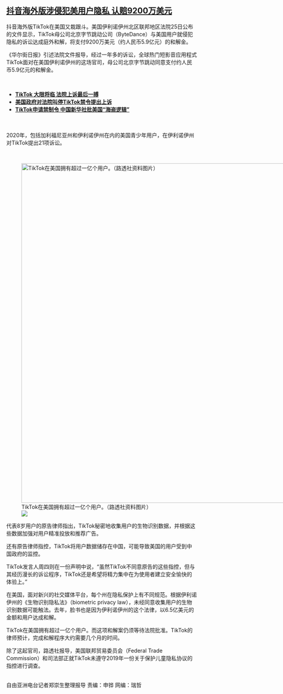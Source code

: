 <!--1614359820000-->
[抖音海外版涉侵犯美用户隐私   认赔9200万美元](https://www.rfa.org/mandarin/yataibaodao/junshiwaijiao/rc-02262021121449.html)
------

<p>抖音海外版TikTok在美国又栽跟斗。美国伊利诺伊州北区联邦地区法院25日公布的文件显示，TikTok母公司北京字节跳动公司（ByteDance）与美国用户就侵犯隐私的诉讼达成庭外和解，将支付9200万美元（约人民币5.9亿元）的和解金。</p><p>《华尔街日报》引述法院文件报导，经过一年多的诉讼，全球热门短影音应用程式TikTok面对在美国伊利诺伊州的这场官司，母公司北京字节跳动同意支付约人民币5.9亿元的和解金。</p><p><br/></p><ul><li><strong><a href="https://www.rfa.org/mandarin/yataibaodao/jingmao/cm-11112020111211.html">TikTok 大限将临 法院上诉最后一搏</a></strong></li><li><strong><a class="external-link" href="http://www.rfa.org/mandarin/Xinwen/6-10092020125544.html">美国政府对法院叫停TikTok禁令提出上诉</a></strong></li><li><b><a class="external-link" href="http://www.rfa.org/mandarin/yataibaodao/meiti/xx-09242020160935.html"><strong>TikTok申请禁制令 中国新华社批美国“海盗逻辑”</strong></a></b></li></ul><p><br/><br/>2020年，包括加利福尼亚州和伊利诺伊州在内的美国青少年用户，在伊利诺伊州对TikTok提出21项诉讼。</p><p><br/></p><p><figure class="image-richtext image-inline captioned" style="width:1500px;"><img alt="TikTok在美国拥有超过一亿个用户。（路透社资料图片）" height="898" src="https://www.rfa.org/mandarin/yataibaodao/junshiwaijiao/rc-02262021121449.html/2020-09-18t144939z_1543869592_rc221j9bgmjt_rtrmadp_3_usa-tiktok.jpg/@@images/2c524461-8a8f-460a-9596-0ac4d9b00431.jpeg" title="2020-09-18T144939Z_1543869592_RC221J9BGMJT_RTRMADP_3_USA-TIKTOK.jpg" width="1500"/><figcaption class="image-caption">TikTok在美国拥有超过一亿个用户。（路透社资料图片）</figcaption><small></small><div id="zoomattribute"><a data-caption="TikTok在美国拥有超过一亿个用户。（路透社资料图片）" data-fancybox="" href="https://www.rfa.org/mandarin/yataibaodao/junshiwaijiao/rc-02262021121449.html/2020-09-18t144939z_1543869592_rc221j9bgmjt_rtrmadp_3_usa-tiktok.jpg" id="single_image" title="TikTok在美国拥有超过一亿个用户。（路透社资料图片）"><img src="/++plone++rfa-resources/img/icon-zoom.png"/></a></div></figure></p><p>代表8岁用户的原告律师指出，TikTok秘密地收集用户的生物识别数据，并根据这些数据加强对用户精准投放和推荐广告。</p><p>还有原告律师指控，TikTok将用户数据储存在中国，可能导致美国的用户受到中国政府的监控。</p><p>TikTok发言人周四则在一份声明中说，“虽然TikTok不同意原告的这些指控，但与其经历漫长的诉讼程序，TikTok还是希望将精力集中在为使用者建立安全愉快的体验上。”</p><p>在美国，面对新兴的社交媒体平台，每个州在隐私保护上有不同规范。根据伊利诺伊州的《生物识别隐私法》（biometric privacy law），未经同意收集用户的生物识别数据可能触法。去年，脸书也是因为伊利诺伊州的这个法律，以6.5亿美元的金额和用户达成和解。</p><p>TikTok在美国拥有超过一亿个用户。而这项和解案仍须等待法院批准。TikTok的律师预计，完成和解程序大约需要几个月的时间。</p><p>除了这起官司，路透社报导，美国联邦贸易委员会（Federal Trade Commission）和司法部正就TikTok未遵守2019年一份关于保护儿童隐私协议的指控进行调查。</p><p><br/>自由亚洲电台记者郑崇生整理报导 责编：申铧 网编：瑞哲</p>
